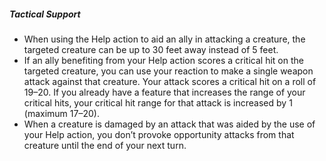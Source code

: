 ##### Tactical Support

- When using the Help action to aid an ally in attacking a creature, the targeted creature can be up to 30 feet away instead of 5 feet.
- If an ally benefiting from your Help action scores a critical hit on the targeted creature, you can use your reaction to make a single weapon attack against that creature.
  Your attack scores a critical hit on a roll of 19–20.
  If you already have a feature that increases the range of your critical hits, your critical hit range for that attack is increased by 1 (maximum 17–20).
- When a creature is damaged by an attack that was aided by the use of your Help action, you don’t provoke opportunity attacks from that creature until the end of your next turn.
